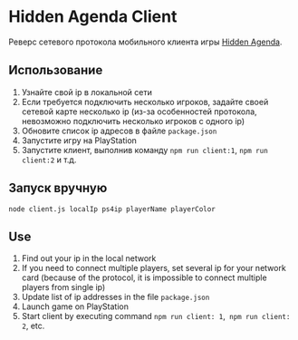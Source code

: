 # Hidden Agenda Client
Реверс сетевого протокола мобильного клиента игры [Hidden Agenda](https://store.playstation.com/en-us/product/UP9000-CUSA08019_00-PMFW000000000001).

## Использование
1. Узнайте свой ip в локальной сети
2. Если требуется подключить несколько игроков, задайте своей сетевой карте несколько ip (из-за особенностей протокола, невозможно подключить несколько игроков с одного ip)
3. Обновите список ip адресов в файле `package.json`
4. Запустите игру на PlayStation
5. Запустите клиент, выполнив команду `npm run client:1`, `npm run client:2` и т.д.

## Запуск вручную
`node client.js localIp ps4ip playerName playerColor`

## Use
1. Find out your ip in the local network
2. If you need to connect multiple players, set several ip for your network card (because of the protocol, it is impossible to connect multiple players from single ip)
3. Update list of ip addresses in the file `package.json`
4. Launch game on PlayStation
5. Start client by executing command `npm run client: 1`,` npm run client: 2`, etc.